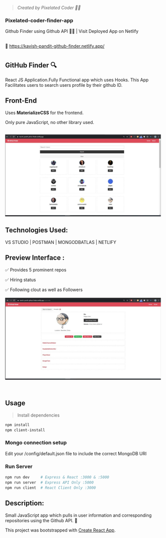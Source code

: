 ><i> Created by Pixelated Coder :man_in_tuxedo:	</i>

<h3>Pixelated-coder-finder-app</h3>

Github Finder using Github API :technologist:
| Visit  Deployed  App on Netlify<br><br>

:link: https://kavish-pandit-github-finder.netlify.app/

# <h2>GitHub Finder :mag: </h2>
React JS Application.Fully Functional app which uses Hooks. This App Facilitates users to search users profile by their github ID. 

## Front-End
Uses <b>MaterializeCSS</b> for the frontend.

Only pure JavaScript, no other library used.<br>
<br>

<img src="https://github.com/beastgetssavvy13/github-finder-react-app/blob/master/gh-images/1.JPG"/>
<br>


## Technologies Used: 
VS STUDIO | POSTMAN | MONGODBATLAS | NETLIFY <br>
 
## Preview Interface :
:white_check_mark: Provides 5 prominent repos <br>

:white_check_mark: Hiring status <br>

:white_check_mark: Following clout as well as Followers<br>
<br>
<img src="https://github.com/beastgetssavvy13/github-finder-react-app/blob/master/gh-images/2.JPG"/>


<br>

## Usage

>Install dependencies

```bash
npm install
npm client-install
```

### Mongo connection setup

Edit your /config/default.json file to include the correct MongoDB URI

### Run Server

```bash
npm run dev     # Express & React :3000 & :5000
npm run server  # Express API Only :5000
npm run client  # React Client Only :3000
```
## Description: 
Small JavaScript app which pulls in user information and corresponding repositories using the Github API. :raised_hands:

This project was bootstrapped with [Create React App](https://github.com/facebook/create-react-app).
